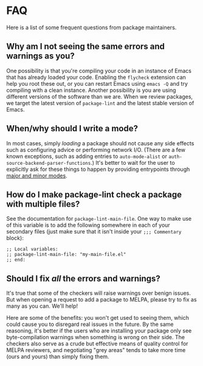 # FAQ

Here is a list of some frequent questions from package maintainers.

## Why am I not seeing the same errors and warnings as you?

One possibility is that you're compiling your code in an instance of Emacs that
has already loaded your code.  Enabling the `flycheck` extension can help you
root these out, or you can restart Emacs using `emacs -Q` and try compiling with
a clean instance.  Another possibility is you are using different versions of
the software than we are.  When we review packages, we target the latest version
of `package-lint` and the latest stable version of Emacs.

## When/why should I write a mode?

In most cases, simply _loading_ a package should not cause any side effects such
as configuring advice or performing network I/O.  (There are a few known
exceptions, such as adding entries to `auto-mode-alist` or
`auth-source-backend-parser-functions`.)  It's better to wait for the user to
explicitly ask for these things to happen by providing entrypoints through
[major and minor
modes](https://www.gnu.org/software/emacs/manual/html_node/elisp/Modes.html).

## How do I make package-lint check a package with multiple files?

See the documentation for `package-lint-main-file`.  One way to make use of this
variable is to add the following somewhere in each of your secondary files (just
make sure that it isn't inside your `;;; Commentary` block):

```elisp
;; Local variables:
;; package-lint-main-file: "my-main-file.el"
;; end:
```

## Should I fix _all_ the errors and warnings?

It's true that some of the checkers will raise warnings over benign issues.  But
when opening a request to add a package to MELPA, please try to fix as many as
you can.  We'll help!

Here are some of the benefits: you won't get used to seeing them, which could
cause you to disregard real issues in the future.  By the same reasoning, it's
better if the users who are installing your package only see byte-compilation
warnings when something is wrong on their side.  The checkers also serve as a
crude but effective means of quality control for MELPA reviewers, and
negotiating "grey areas" tends to take more time (ours and yours) than simply
fixing them.

<!--
## How do I make a package containing multiple themes?

To be written.

## Can I make MELPA run a command when it builds my package?

To be written.

## How do I rename/split/combine packages?

To be written.
-->